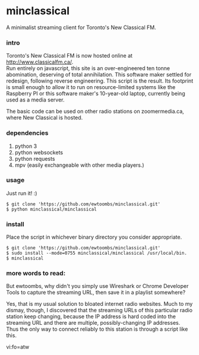 # minclassical
A minimalist streaming client for Toronto's New Classical FM.

### intro

Toronto's New Classical FM is now hosted online at http://www.classicalfm.ca/.  
Run entirely on javascript, this site is an over-engineered ten tonne 
abomination, deserving of total annihilation. This software maker settled for 
redesign, following reverse engineering. This script is the result. Its 
footprint is small enough to allow it to run on resource-limited systems like 
the Raspberry PI or this software maker's 10-year-old laptop, currently being 
used as a media server.

The basic code can be used on other radio stations on zoomermedia.ca, where 
New Classical is hosted.

### dependencies
1. python 3
1. python websockets
1. python requests
1. mpv (easily exchangeable with other media players.)

### usage
Just run it! :)
```
$ git clone 'https://github.com/ewtoombs/minclassical.git'
$ python minclassical/minclassical
```

### install
Place the script in whichever binary directory you consider appropriate.
```
$ git clone 'https://github.com/ewtoombs/minclassical.git'
$ sudo install --mode=0755 minclassical/minclassical /usr/local/bin.
$ minclassical
```

### more words to read:
But ewtoombs, why didn't you simply use Wireshark or Chrome Developer Tools to 
capture the streaming URL, then save it in a playlist somewhere?

Yes, that is my usual solution to bloated internet radio websites. Much to my 
dismay, though, I discovered that the streaming URLs of this particular radio 
station keep changing, because the IP address is hard coded into the streaming 
URL and there are multiple, possibly-changing IP addresses.  Thus the only way 
to connect reliably to this station is through a script like this.

 vi:fo=atw
